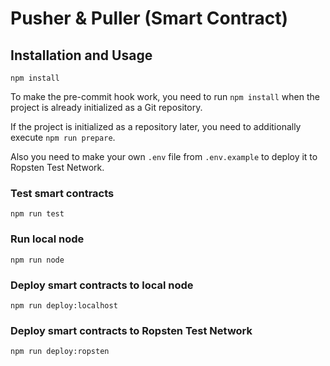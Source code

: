 # Pusher & Puller (Smart Contract)

## Installation and Usage

```
npm install
```

To make the pre-commit hook work, you need to run `npm install` when the project is already initialized as a Git repository.

If the project is initialized as a repository later, you need to additionally execute `npm run prepare`.

Also you need to make your own `.env` file from `.env.example` to deploy it to Ropsten Test Network.

### Test smart contracts

```
npm run test
```

### Run local node

```
npm run node
```

### Deploy smart contracts to local node

```
npm run deploy:localhost
```

### Deploy smart contracts to Ropsten Test Network

```
npm run deploy:ropsten
```
